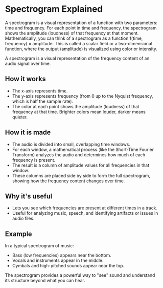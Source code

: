 # Spectrogram Explained

A spectrogram is a visual representation of a function with two parameters: time and frequency. For each point in time and frequency, the spectrogram shows the amplitude (loudness) of that frequency at that moment. Mathematically, you can think of a spectrogram as a function f(time, frequency) = amplitude. This is called a scalar field or a two-dimensional function, where the output (amplitude) is visualized using color or intensity.

A spectrogram is a visual representation of the frequency content of an audio signal over time.

## How it works
- The x-axis represents time.
- The y-axis represents frequency (from 0 up to the Nyquist frequency, which is half the sample rate).
- The color at each point shows the amplitude (loudness) of that frequency at that time. Brighter colors mean louder, darker means quieter.

## How it is made
- The audio is divided into small, overlapping time windows.
- For each window, a mathematical process (like the Short-Time Fourier Transform) analyzes the audio and determines how much of each frequency is present.
- The result is a column of amplitude values for all frequencies in that window.
- These columns are placed side by side to form the full spectrogram, showing how the frequency content changes over time.

## Why it's useful
- Lets you see which frequencies are present at different times in a track.
- Useful for analyzing music, speech, and identifying artifacts or issues in audio files.

## Example
In a typical spectrogram of music:
- Bass (low frequencies) appears near the bottom.
- Vocals and instruments appear in the middle.
- Cymbals and high-pitched sounds appear near the top.

The spectrogram provides a powerful way to "see" sound and understand its structure beyond what you can hear.
